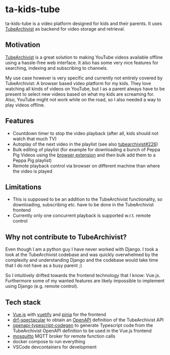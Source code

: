 # ta-kids-tube

ta-kids-tube is a video platform designed for kids and their parents. It uses [TubeArchivist](https://github.com/tubearchivist/tubearchivist) as backend for video storage and retrieval.




## Motivation

[TubeArchivist](https://github.com/tubearchivist/tubearchivist) is a great solution to making YouTube videos available offline using a hassle-free web interface. It also has some very nice features for searching, indexing and subscribing to channels. 

My use case however is very specific and currently not entirely covered by TubeArchivist: A browser based video platform for my kids. They love watching all kinds of videos on YouTube, but I as a parent always have to be present to select new videos based on what my kids are screaming for. Also, YouTube might not work while on the road, so I also needed a way to play videos offline.

## Features

- Countdown timer to stop the video playback (after all, kids should not watch that much TV)
- Autoplay of the next video in the playlist (see also [tubearchivist#226](https://github.com/tubearchivist/tubearchivist/issues/226))
- Bulk editing of playlist (for example for downloading a bunch of Peppa Pig Videos using the [browser extension](https://github.com/tubearchivist/browser-extension) and then bulk add them to a Peppa Pig playlist)
- Remote playback control via browser on different machine than where the video is played

## Limitations

- This is supposed to be an addition to the TubeArchivist functionality, so downloading, subscribing etc. have to be done in the TubeArchivist frontend
- Currently only one concurrent playback is supported w.r.t. remote control

## Why not contribute to TubeArchivist?

Even though I am a python guy I have never worked with Django. I took a look at the TubeArchivist codebase and was quickly overwhelmed by the complexity and understanding Django and the codebase would take time that I do not have as a busy parent ;) 

So I intuitively drifted towards the frontend technology that I know: Vue.js. Furthermore some of my wanted features are likely impossible to implement using Django (e.g. remote control).


## Tech stack

- [Vue.js](https://github.com/vuejs/core) with [vuetify](https://github.com/vuetifyjs/vuetify) and [pinia](https://github.com/vuejs/pinia) for the frontend
- [drf-spectacular](https://github.com/tfranzel/drf-spectacular) to obtain an [OpenAPI](https://swagger.io/specification/) definition of the TubeArchivist API
- [openapi-typescript-codegen](https://github.com/ferdikoomen/openapi-typescript-codegen) to generate Typescript code from the TubeArchivist OpenAPI definition to be used in the Vue.js frontend
- [mosquitto](https://github.com/eclipse/mosquitto) MQTT broker for remote function calls
- docker compose to run everything
- VSCode devcontainers for development